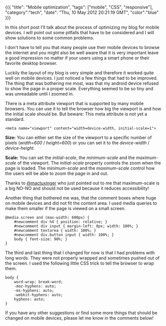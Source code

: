 {{{
  "title": "Mobile optimization",
  "tags": ["mobile", "CSS", "responsive"],
  "category":"tech",
  "date": "Thu, 10 May 2012 20:21:19 GMT",
  "color":"blue"
}}}

In this short post I'll talk about the process of optimizing my blog for mobile devices. I will point out some pitfalls that have to be considered and I will show solutions to some common problems.
<!--more-->
I don't have to tell you that many people use their mobile devices to browse the internet and you might also be well aware that it is very important leave a good impression no matter if your users using a smart phone or their favorite desktop browser.

Luckily the layout of my blog is very simple and therefore it worked quite well on mobile devices. I just noticed a few things that had to be improved. The thing that was bothering me most, was that my android device refused to show the page in a proper scale. Everything seemed to be so tiny and was unreadable until I zoomed in. 

There is a meta attribute viewport that is supported by many mobile browsers. You can use it to tell the browser how big the viewport is and how the initial scale should be. But beware: This meta attribute is not yet a standard.

    <meta name="viewport" content="width=device-width, initial-scale=1">

**Size:**
You can either set the size of the viewport to a specific number of pixels (_width=600_ / _height=600_) or you can set it to the _device-width_ / _device-height_.

**Scale:**
You can set the _initial-scale_, the _minimum-scale_ and the _maximum-scale_ of the viewport. The _initial-scale_ property controls the zoom when the page is loaded. The _minimum-scale_ and the _maximum-scale_ control how the users will be able to zoom the page in and out.

Thanks to [@mactuxinger](http://twitter.com/#!/mactuxinger) who just pointed out to me that maximum-scale is a big NO-NO and should not be used because it reduces accessibility!

Another thing that bothered me was, that the comment boxes where huge on mobile devices and did not fit the content area. I used media queries to make them smaller if the page is viewed on a small screen.

    @media screen and (max-width: 600px) {
        #newcomment div h4 { position: relative; }
        #newcomment div input { margin-left: 0px; width: 100%; }
        #newcomment textarea { width: 100%; }
        #newcomment div.button input { width: 100%; }
        body { font-size: 90%; }
    }

The third and last thing that I changed for now is that I had problems with long words. They were not properly wrapped and sometimes pushed out of the screen. I used the following little CSS trick to tell the browser to wrap them.

    body {
        word-wrap: break-word;
        -moz-hyphens: auto;
        -ms-hyphens: auto;
        -webkit-hyphens: auto;
        hyphens: auto;
    }

If you have any other suggestions or find some more things that should be changed on mobile devices, please let me know in the comments below!
